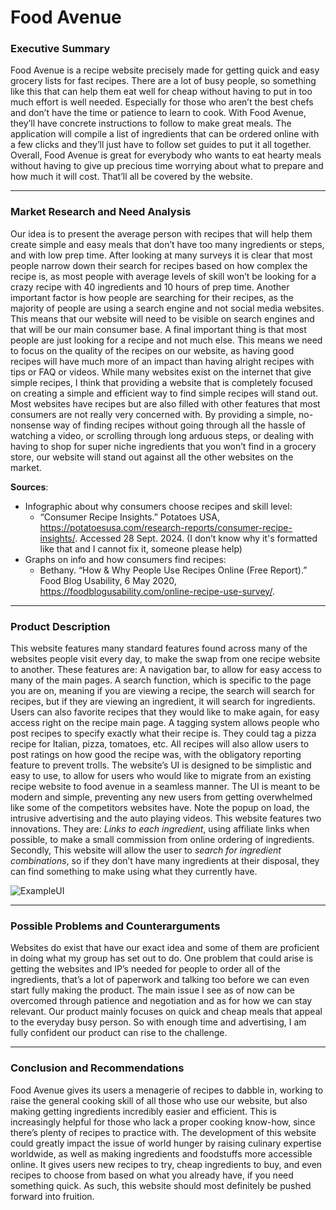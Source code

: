 # Food Avenue

### Executive Summary

Food Avenue is a recipe website precisely made for getting quick and easy grocery lists for fast recipes. There are a lot of busy people, so something like this that can help them eat well for cheap without having to put in too much effort is well needed. Especially for those who aren’t the best chefs and don’t have the time or patience to learn to cook. With Food Avenue, they’ll have concrete instructions to follow to make great meals. The application will compile a list of ingredients that can be ordered online with a few clicks and they’ll just have to follow set guides to put it all together. Overall, Food Avenue is great for everybody who wants to eat hearty meals without having to give up precious time worrying about what to prepare and how much it will cost. That’ll all be covered by the website.

---

### Market Research and Need Analysis

Our idea is to present the average person with recipes that will help them create simple and easy meals that don’t have too many ingredients or steps, and with low prep time. After looking at many surveys it is clear that most people narrow down their search for recipes based on how complex the recipe is, as most people with average levels of skill won’t be looking for a crazy recipe with 40 ingredients and 10 hours of prep time. Another important factor is how people are searching for their recipes, as the majority of people are using a search engine and not social media websites. This means that our website will need to be visible on search engines and that will be our main consumer base. A final important thing is that most people are just looking for a recipe and not much else. This means we need to focus on the quality of the recipes on our website, as having good recipes will have much more of an impact than having alright recipes with tips or FAQ or videos. 
While many websites exist on the internet that give simple recipes, I think that providing a website that is completely focused on creating a simple and efficient way to find simple recipes will stand out. Most websites have recipes but are also filled with other features that most consumers are not really very concerned with. By providing a simple, no-nonsense way of finding recipes without going through all the hassle of watching a video, or scrolling through long arduous steps, or dealing with having to shop for super niche ingredients that you won’t find in a grocery store, our website will stand out against all the other websites on the market.

**Sources**: 
- Infographic about why consumers choose recipes and skill level:
  - “Consumer Recipe Insights.” Potatoes USA, https://potatoesusa.com/research-reports/consumer-recipe-insights/. Accessed 28 Sept. 2024.
(I don’t know why it's formatted like that and I cannot fix it, someone please help)
- Graphs on info and how consumers find recipes:
  - Bethany. “How & Why People Use Recipes Online (Free Report).” Food Blog Usability, 6 May 2020, https://foodblogusability.com/online-recipe-use-survey/.

---

### Product Description

This website features many standard features found across many of the websites people visit every day, to make the swap from one recipe website to another. These features are: A navigation bar, to allow for easy access to many of the main pages. A search function, which is specific to the page you are on, meaning if you are viewing a recipe, the search will search for recipes, but if they are viewing an ingredient, it will search for ingredients. Users can also favorite recipes that they would like to make again, for easy access right on the recipe main page. A tagging system allows people who post recipes to specify exactly what their recipe is. They could tag a pizza recipe for Italian, pizza, tomatoes, etc. All recipes will also allow users to post ratings on how good the recipe was, with the obligatory reporting feature to prevent trolls.
The website’s UI is designed to be simplistic and easy to use, to allow for users who would like to migrate from an existing recipe website to food avenue in a seamless manner. The UI is meant to be modern and simple, preventing any new users from getting overwhelmed like some of the competitors websites have. Note the popup on load, the intrusive advertising and the auto playing videos. 
This website features two innovations. They are: *Links to each ingredient*, using affiliate links when possible, to make a small commission from online ordering of ingredients. Secondly, This website will allow the user to *search for ingredient combinations*, so if they don’t have many ingredients at their disposal, they can find something to make using what they currently have.

![ExampleUI](../ExampleUI)

---

### Possible Problems and Counterarguments

Websites do exist that have our exact idea and some of them are proficient in doing what my group has set out to do. One problem that could arise is getting the websites and IP’s needed for people to order all of the ingredients, that’s a lot of paperwork and talking too before we can even start fully making the product.  The main issue I see as of now can be overcomed through patience and negotiation and as for how we can stay relevant. Our product mainly focuses on quick and cheap meals that appeal to the everyday busy person. So with enough time and advertising, I am fully confident our product can rise to the challenge. 

---

### Conclusion and Recommendations

Food Avenue gives its users a menagerie of recipes to dabble in, working to raise the general cooking skill of all those who use our website, but also making getting ingredients incredibly easier and efficient. This is increasingly helpful for those who lack a proper cooking know-how, since there’s plenty of recipes to practice with. The development of this website could greatly impact the issue of world hunger by raising culinary expertise worldwide, as well as making ingredients and foodstuffs more accessible online. It gives users new recipes to try, cheap ingredients to buy, and even recipes to choose from based on what you already have, if you need something quick. As such, this website should most definitely be pushed forward into fruition.

